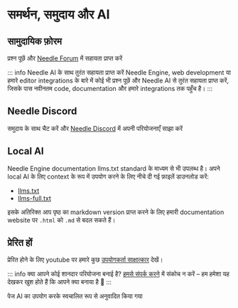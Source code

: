 # समर्थन, समुदाय और AI

## सामुदायिक फ़ोरम

प्रश्न पूछें और [Needle Forum](https://forum.needle.tools) में सहायता प्राप्त करें

::: info Needle AI के साथ तुरंत सहायता प्राप्त करें
Needle Engine, web development या हमारे editor integrations के बारे में कोई भी प्रश्न पूछें और Needle AI से तुरंत सहायता प्राप्त करें, जिसके पास नवीनतम code, documentation और हमारे integrations तक पहुँच है।
:::

## Needle Discord

समुदाय के साथ चैट करें और [Needle Discord](https://discord.needle.tools/?utm_source=needle_docs&utm_content=content) में अपनी परियोजनाएँ साझा करें

## Local AI

Needle Engine documentation llms.txt standard के माध्यम से भी उपलब्ध है।
अपने local AI के लिए context के रूप में उपयोग करने के लिए नीचे दी गई फ़ाइलें डाउनलोड करें:

- [llms.txt](https://cloud.needle.tools/llms.txt)
- [llms-full.txt](https://cloud.needle.tools/llms-full.txt)

इसके अतिरिक्त आप पृष्ठ का markdown version प्राप्त करने के लिए हमारी documentation website पर `.html` को `.md` से बदल सकते हैं।

## प्रेरित हों

प्रेरित होने के लिए youtube पर हमारे कुछ [उपयोगकर्ता साक्षात्कार](https://www.youtube.com/playlist?list=PLJ4BaFFEGP1EOHCjYszc__d2yO7RkB-iw) देखें।

<video-embed src="https://www.youtube.com/watch?v=naPlw5aDJHs" />

<video-embed src="https://www.youtube.com/watch?v=1KKfct3Zpcw" />

<video-embed src="https://www.youtube.com/watch?v=gZuC40Alr88" />

<video-embed src="https://www.youtube.com/watch?v=F6_buCHZhWk" />

<video-embed src="https://www.youtube.com/watch?v=3oHyrx8e20g" />

::: info क्या आपने कोई शानदार परियोजना बनाई है?
[हमसे संपर्क करने](mailto:hi@needle.tools) में संकोच न करें – हम हमेशा यह देखकर खुश होते हैं कि आपने क्या बनाया है 💚
:::

पेज AI का उपयोग करके स्वचालित रूप से अनुवादित किया गया